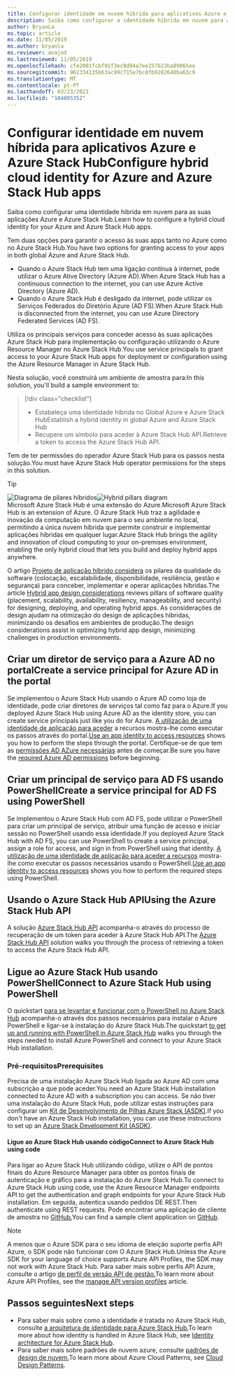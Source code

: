 ```yaml
---
title: Configurar identidade em nuvem híbrida para aplicativos Azure e Azure Stack Hub
description: Saiba como configurar a identidade híbrida em nuvem para aplicações Azure e Azure Stack Hub.
author: BryanLa
ms.topic: article
ms.date: 11/05/2019
ms.author: bryanla
ms.reviewer: anajod
ms.lastreviewed: 11/05/2019
ms.openlocfilehash: cfe2001fcbf91f3ec0d94a7ee257b23ba89065ee
ms.sourcegitcommit: 962334135b63ac99c715e7bc8fb9282648ba63c9
ms.translationtype: MT
ms.contentlocale: pt-PT
ms.lasthandoff: 03/23/2021
ms.locfileid: "104895352"
---
```

# <a name="configure-hybrid-cloud-identity-for-azure-and-azure-stack-hub-apps"></a><span data-ttu-id="9316d-103">Configurar identidade em nuvem híbrida para aplicativos Azure e Azure Stack Hub</span><span class="sxs-lookup"><span data-stu-id="9316d-103">Configure hybrid cloud identity for Azure and Azure Stack Hub apps</span></span>

<span data-ttu-id="9316d-104">Saiba como configurar uma identidade híbrida em nuvem para as suas aplicações Azure e Azure Stack Hub.</span><span class="sxs-lookup"><span data-stu-id="9316d-104">Learn how to configure a hybrid cloud identity for your Azure and Azure Stack Hub apps.</span></span>

<span data-ttu-id="9316d-105">Tem duas opções para garantir o acesso às suas apps tanto no Azure como no Azure Stack Hub.</span><span class="sxs-lookup"><span data-stu-id="9316d-105">You have two options for granting access to your apps in both global Azure and Azure Stack Hub.</span></span>

 * <span data-ttu-id="9316d-106">Quando o Azure Stack Hub tem uma ligação contínua à internet, pode utilizar o Azure Ative Directory (Azure AD).</span><span class="sxs-lookup"><span data-stu-id="9316d-106">When Azure Stack Hub has a continuous connection to the internet, you can use Azure Active Directory (Azure AD).</span></span>
 * <span data-ttu-id="9316d-107">Quando o Azure Stack Hub é desligado da internet, pode utilizar os Serviços Federados do Diretório Azure (AD FS).</span><span class="sxs-lookup"><span data-stu-id="9316d-107">When Azure Stack Hub is disconnected from the internet, you can use Azure Directory Federated Services (AD FS).</span></span>

<span data-ttu-id="9316d-108">Utiliza os principais serviços para conceder acesso às suas aplicações Azure Stack Hub para implementação ou configuração utilizando o Azure Resource Manager no Azure Stack Hub.</span><span class="sxs-lookup"><span data-stu-id="9316d-108">You use service principals to grant access to your Azure Stack Hub apps for deployment or configuration using the Azure Resource Manager in Azure Stack Hub.</span></span>

<span data-ttu-id="9316d-109">Nesta solução, você construirá um ambiente de amostra para:</span><span class="sxs-lookup"><span data-stu-id="9316d-109">In this solution, you'll build a sample environment to:</span></span>

> [!div class="checklist"]
> - <span data-ttu-id="9316d-110">Estabeleça uma identidade híbrida no Global Azure e Azure Stack Hub</span><span class="sxs-lookup"><span data-stu-id="9316d-110">Establish a hybrid identity in global Azure and Azure Stack Hub</span></span>
> - <span data-ttu-id="9316d-111">Recupere um símbolo para aceder à Azure Stack Hub API.</span><span class="sxs-lookup"><span data-stu-id="9316d-111">Retrieve a token to access the Azure Stack Hub API.</span></span>

<span data-ttu-id="9316d-112">Tem de ter permissões do operador Azure Stack Hub para os passos nesta solução.</span><span class="sxs-lookup"><span data-stu-id="9316d-112">You must have Azure Stack Hub operator permissions for the steps in this solution.</span></span>

> [!Tip]  
> <span data-ttu-id="9316d-113">![Diagrama de pilares híbridos](./media/solution-deployment-guide-cross-cloud-scaling/hybrid-pillars.png)</span><span class="sxs-lookup"><span data-stu-id="9316d-113">![Hybrid pillars diagram](./media/solution-deployment-guide-cross-cloud-scaling/hybrid-pillars.png)</span></span>  
> <span data-ttu-id="9316d-114">Microsoft Azure Stack Hub é uma extensão do Azure.</span><span class="sxs-lookup"><span data-stu-id="9316d-114">Microsoft Azure Stack Hub is an extension of Azure.</span></span> <span data-ttu-id="9316d-115">O Azure Stack Hub traz a agilidade e inovação da computação em nuvem para o seu ambiente no local, permitindo a única nuvem híbrida que permite construir e implementar aplicações híbridas em qualquer lugar.</span><span class="sxs-lookup"><span data-stu-id="9316d-115">Azure Stack Hub brings the agility and innovation of cloud computing to your on-premises environment, enabling the only hybrid cloud that lets you build and deploy hybrid apps anywhere.</span></span>  
> 
> <span data-ttu-id="9316d-116">O artigo [Projeto de aplicação híbrido considera](overview-app-design-considerations.md) os pilares da qualidade do software (colocação, escalabilidade, disponibilidade, resiliência, gestão e segurança) para conceber, implementar e operar aplicações híbridas.</span><span class="sxs-lookup"><span data-stu-id="9316d-116">The article [Hybrid app design considerations](overview-app-design-considerations.md) reviews pillars of software quality (placement, scalability, availability, resiliency, manageability, and security) for designing, deploying, and operating hybrid apps.</span></span> <span data-ttu-id="9316d-117">As considerações de design ajudam na otimização do design de aplicações híbridas, minimizando os desafios em ambientes de produção.</span><span class="sxs-lookup"><span data-stu-id="9316d-117">The design considerations assist in optimizing hybrid app design, minimizing challenges in production environments.</span></span>

## <a name="create-a-service-principal-for-azure-ad-in-the-portal"></a><span data-ttu-id="9316d-118">Criar um diretor de serviço para a Azure AD no portal</span><span class="sxs-lookup"><span data-stu-id="9316d-118">Create a service principal for Azure AD in the portal</span></span>

<span data-ttu-id="9316d-119">Se implementou o Azure Stack Hub usando o Azure AD como loja de identidade, pode criar diretores de serviços tal como faz para o Azure.</span><span class="sxs-lookup"><span data-stu-id="9316d-119">If you deployed Azure Stack Hub using Azure AD as the identity store, you can create service principals just like you do for Azure.</span></span> <span data-ttu-id="9316d-120">[A utilização de uma identidade de aplicação para aceder](/azure-stack/operator/azure-stack-create-service-principals#manage-an-azure-ad-app-identity) a recursos mostra-lhe como executar os passos através do portal.</span><span class="sxs-lookup"><span data-stu-id="9316d-120">[Use an app identity to access resources](/azure-stack/operator/azure-stack-create-service-principals#manage-an-azure-ad-app-identity) shows you how to perform the steps through the portal.</span></span> <span data-ttu-id="9316d-121">Certifique-se de que tem as [permissões AD AZure necessárias](/azure/azure-resource-manager/resource-group-create-service-principal-portal#required-permissions) antes de começar.</span><span class="sxs-lookup"><span data-stu-id="9316d-121">Be sure you have the [required Azure AD permissions](/azure/azure-resource-manager/resource-group-create-service-principal-portal#required-permissions) before beginning.</span></span>

## <a name="create-a-service-principal-for-ad-fs-using-powershell"></a><span data-ttu-id="9316d-122">Criar um principal de serviço para AD FS usando PowerShell</span><span class="sxs-lookup"><span data-stu-id="9316d-122">Create a service principal for AD FS using PowerShell</span></span>

<span data-ttu-id="9316d-123">Se implementou o Azure Stack Hub com AD FS, pode utilizar o PowerShell para criar um principal de serviço, atribuir uma função de acesso e iniciar sessão no PowerShell usando essa identidade.</span><span class="sxs-lookup"><span data-stu-id="9316d-123">If you deployed Azure Stack Hub with AD FS, you can use PowerShell to create a service principal, assign a role for access, and sign in from PowerShell using that identity.</span></span> <span data-ttu-id="9316d-124">[A utilização de uma identidade de aplicação para aceder a recursos](/azure-stack/operator/azure-stack-create-service-principals#manage-an-ad-fs-app-identity) mostra-lhe como executar os passos necessários usando o PowerShell.</span><span class="sxs-lookup"><span data-stu-id="9316d-124">[Use an app identity to access resources](/azure-stack/operator/azure-stack-create-service-principals#manage-an-ad-fs-app-identity) shows you how to perform the required steps using PowerShell.</span></span>

## <a name="using-the-azure-stack-hub-api"></a><span data-ttu-id="9316d-125">Usando o Azure Stack Hub API</span><span class="sxs-lookup"><span data-stu-id="9316d-125">Using the Azure Stack Hub API</span></span>

<span data-ttu-id="9316d-126">A solução [Azure Stack Hub API](/azure-stack/user/azure-stack-rest-api-use)  acompanha-o através do processo de recuperação de um token para aceder à Azure Stack Hub API.</span><span class="sxs-lookup"><span data-stu-id="9316d-126">The [Azure Stack Hub API](/azure-stack/user/azure-stack-rest-api-use)  solution walks you through the process of retrieving a token to access the Azure Stack Hub API.</span></span>

## <a name="connect-to-azure-stack-hub-using-powershell"></a><span data-ttu-id="9316d-127">Ligue ao Azure Stack Hub usando PowerShell</span><span class="sxs-lookup"><span data-stu-id="9316d-127">Connect to Azure Stack Hub using PowerShell</span></span>

<span data-ttu-id="9316d-128">O quickstart [para se levantar e funcionar com o PowerShell no Azure Stack Hub](/azure-stack/operator/azure-stack-powershell-install) acompanha-o através dos passos necessários para instalar o Azure PowerShell e ligar-se à instalação do Azure Stack Hub.</span><span class="sxs-lookup"><span data-stu-id="9316d-128">The quickstart [to get up and running with PowerShell in Azure Stack Hub](/azure-stack/operator/azure-stack-powershell-install) walks you through the steps needed to install Azure PowerShell and connect to your Azure Stack Hub installation.</span></span>

### <a name="prerequisites"></a><span data-ttu-id="9316d-129">Pré-requisitos</span><span class="sxs-lookup"><span data-stu-id="9316d-129">Prerequisites</span></span>

<span data-ttu-id="9316d-130">Precisa de uma instalação Azure Stack Hub ligada ao Azure AD com uma subscrição a que pode aceder.</span><span class="sxs-lookup"><span data-stu-id="9316d-130">You need an Azure Stack Hub installation connected to Azure AD with a subscription you can access.</span></span> <span data-ttu-id="9316d-131">Se não tiver uma instalação do Azure Stack Hub, pode utilizar estas instruções para configurar um [Kit de Desenvolvimento de Pilhas Azure Stack (ASDK)](/azure-stack/asdk/asdk-install).</span><span class="sxs-lookup"><span data-stu-id="9316d-131">If you don't have an Azure Stack Hub installation, you can use these instructions to set up an [Azure Stack Development Kit (ASDK)](/azure-stack/asdk/asdk-install).</span></span>

#### <a name="connect-to-azure-stack-hub-using-code"></a><span data-ttu-id="9316d-132">Ligue ao Azure Stack Hub usando código</span><span class="sxs-lookup"><span data-stu-id="9316d-132">Connect to Azure Stack Hub using code</span></span>

<span data-ttu-id="9316d-133">Para ligar ao Azure Stack Hub utilizando código, utilize o API de pontos finais do Azure Resource Manager para obter os pontos finais de autenticação e gráfico para a instalação do Azure Stack Hub.</span><span class="sxs-lookup"><span data-stu-id="9316d-133">To connect to Azure Stack Hub using code, use the Azure Resource Manager endpoints API to get the authentication and graph endpoints for your Azure Stack Hub installation.</span></span> <span data-ttu-id="9316d-134">Em seguida, autentica usando pedidos DE REST.</span><span class="sxs-lookup"><span data-stu-id="9316d-134">Then authenticate using REST requests.</span></span> <span data-ttu-id="9316d-135">Pode encontrar uma aplicação de cliente de amostra no [GitHub.](https://github.com/shriramnat/HybridARMApplication)</span><span class="sxs-lookup"><span data-stu-id="9316d-135">You can find a sample client application on [GitHub](https://github.com/shriramnat/HybridARMApplication).</span></span>

>[!Note]
><span data-ttu-id="9316d-136">A menos que o Azure SDK para o seu idioma de eleição suporte perfis API Azure, o SDK pode não funcionar com O Azure Stack Hub.</span><span class="sxs-lookup"><span data-stu-id="9316d-136">Unless the Azure SDK for your language of choice supports Azure API Profiles, the SDK may not work with Azure Stack Hub.</span></span> <span data-ttu-id="9316d-137">Para saber mais sobre perfis API Azure, consulte o artigo [de perfil de versão API de gestão.](/azure-stack/user/azure-stack-version-profiles)</span><span class="sxs-lookup"><span data-stu-id="9316d-137">To learn more about Azure API Profiles, see the [manage API version profiles](/azure-stack/user/azure-stack-version-profiles) article.</span></span>

## <a name="next-steps"></a><span data-ttu-id="9316d-138">Passos seguintes</span><span class="sxs-lookup"><span data-stu-id="9316d-138">Next steps</span></span>

- <span data-ttu-id="9316d-139">Para saber mais sobre como a identidade é tratada no Azure Stack Hub, consulte [a arquitetura de identidade para Azure Stack Hub.](/azure-stack/operator/azure-stack-identity-architecture)</span><span class="sxs-lookup"><span data-stu-id="9316d-139">To learn more about how identity is handled in Azure Stack Hub, see [Identity architecture for Azure Stack Hub](/azure-stack/operator/azure-stack-identity-architecture).</span></span>
- <span data-ttu-id="9316d-140">Para saber mais sobre padrões de nuvem azure, consulte [padrões de design de nuvem.](/azure/architecture/patterns)</span><span class="sxs-lookup"><span data-stu-id="9316d-140">To learn more about Azure Cloud Patterns, see [Cloud Design Patterns](/azure/architecture/patterns).</span></span>
